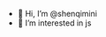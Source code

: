 - 👋 Hi, I’m @shenqimini
- 👀 I’m interested in js

<!---
shenqimini/shenqimini is a ✨ special ✨ repository because its `README.md` (this file) appears on your GitHub profile.
You can click the Preview link to take a look at your changes.
--->
